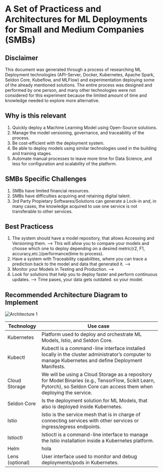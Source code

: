 # A Set of Practicess and Architectures for ML Deployments for Small and Medium Companies (SMBs)
## Disclaimer
This document was generated through a process of researching ML Deployment technologies (API-Server, Docker, Kubernetes, Apache Spark, Seldon Core, Kubeflow, and MLFlow) and experimentation deploying some of the already mentioned solutions. The entire process was designed and performed by one person, and many other technologies were not considered for this experiment because the limited amount of time and knowledge needed to explore more alternative.

## Why is this relevant
1.	Quickly deploy a Machine Learning Model using Open-Source solutions.
2.	Manage the model versioning, governance, and traceability of the process.
3.	Be cost-efficient with the deployment system.
4.	Be able to deploy models using similar technologies used in the building and training stages.
5.	Automate manual processes to leave more time for Data Science, and less for configuration and scalability of the platform.

## SMBs Specific Challenges
1. SMBs have limited financial resources.
2. SMBs have difficulties acquiring and retaining digital talent.
3. 3rd Party Propietary Softwares/Solutions can generate a Lock-in and, in many cases, the knowledge acquired to use one service is not transferable to other services.

## Best Practicess
1. The system should have a model repository, that allows Accessing and Versioning them. --> This will allow you to compare your models and choose which one to deploy depending on a desired 
   metric(r2, F1, accuracy,etc.)/performance(time to process).
2. Have a system with Traceability capabilities, where you can trace a prediction back to the model and data that generated it. -->
3. Monitor your Models in Testing and Production. -->
4. Look for solutions that help you to deploy faster and perform continuous updates. --> Time pases, your data gets outdated. so your model.

## Recommended Architecture Diagram to Implement
![Architecture 1](https://dissertationfco.blob.core.windows.net/dissfco/1stArchitecture.png)

| Technology | Use case |
| --- | --- |
| Kubernetes | Platform used to deploy and orchestrate ML Models, Istio, and Seldon Core. |
| Kubectl | Kubectl is a command-line interface installed locally in the cluster administrator’s computer to manage Kubernetes and define Deployment Manifests. |
| Cloud Storage | We will be using a Cloud Storage as a repository for Model Binaries (e.g., TensorFlow, Scikit Learn, Pytorch), so Seldon Core can access them when deploying the service. |
| Seldon Core | Is the deployment solution for ML Models, that also is deployed inside Kubernetes. |
| Istio | Istio is the service mesh that is in charge of connecting services with other services or ingress/egress endpoints. |
| Istioctl | Istioctl is a command-line interface to manage the Istio installation inside a Kubernetes platform. |
| Helm | hola |
| Lens (optional) | User interface used to monitor and debug deployments/pods in Kubernetes. |
